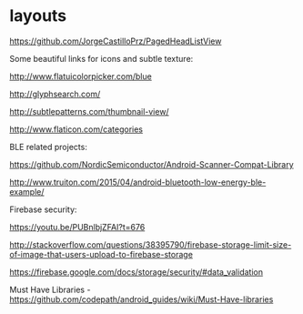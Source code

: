 # layouts

https://github.com/JorgeCastilloPrz/PagedHeadListView

Some beautiful links for icons and subtle texture:

http://www.flatuicolorpicker.com/blue

http://glyphsearch.com/

http://subtlepatterns.com/thumbnail-view/

http://www.flaticon.com/categories


BLE related projects:

https://github.com/NordicSemiconductor/Android-Scanner-Compat-Library

http://www.truiton.com/2015/04/android-bluetooth-low-energy-ble-example/


Firebase security:

https://youtu.be/PUBnlbjZFAI?t=676

http://stackoverflow.com/questions/38395790/firebase-storage-limit-size-of-image-that-users-upload-to-firebase-storage

https://firebase.google.com/docs/storage/security/#data_validation


Must Have Libraries - https://github.com/codepath/android_guides/wiki/Must-Have-libraries
